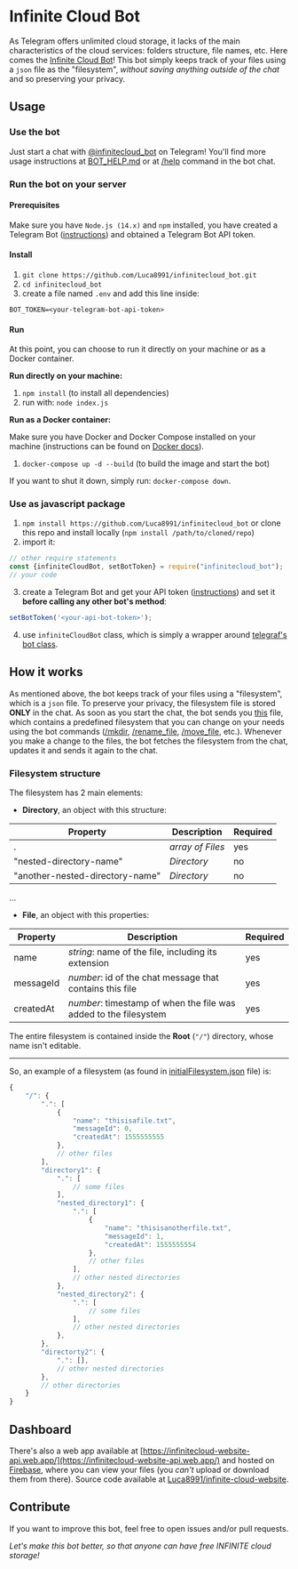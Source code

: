 # Infinite Cloud Bot
As Telegram offers unlimited cloud storage, it lacks of the main characteristics of the cloud services: folders structure, file names, etc.
Here comes the [Infinite Cloud Bot](https://t.me/infinitecloud_bot)! This bot simply keeps track of your files using a `json` file as the "filesystem", _without saving anything outside of the chat_ and so preserving your privacy.

## Usage
### Use the bot
Just start a chat with [@infinitecloud_bot](https://t.me/infinitecloud_bot) on Telegram! You'll find more usage instructions at [BOT_HELP.md](res/BOT_HELP.md) or at [/help]() command in the bot chat.

### Run the bot on your server
#### Prerequisites
Make sure you have `Node.js (14.x)` and `npm` installed, you have created a Telegram Bot ([instructions](https://core.telegram.org/bots#3-how-do-i-create-a-bot)) and obtained a Telegram Bot API token.
#### Install
1. `git clone https://github.com/Luca8991/infinitecloud_bot.git`
2. `cd infinitecloud_bot`
3. create a file named `.env` and add this line inside:
```
BOT_TOKEN=<your-telegram-bot-api-token>
```

#### Run

At this point, you can choose to run it directly on your machine or as a Docker container.

**Run directly on your machine:**

1. `npm install` (to install all dependencies)
2. run with: `node index.js`

**Run as a Docker container:**

Make sure you have Docker and Docker Compose installed on your machine (instructions can be found on [Docker docs](https://docs.docker.com/)).

1. `docker-compose up -d --build` (to build the image and start the bot)

If you want to shut it down, simply run: `docker-compose down`.

### Use as javascript package
1. `npm install https://github.com/Luca8991/infinitecloud_bot` or clone this repo and install locally (`npm install /path/to/cloned/repo`)
2. import it:
```javascript
// other require statements
const {infiniteCloudBot, setBotToken} = require("infinitecloud_bot");
// your code
```
3. create a Telegram Bot and get your API token ([instructions](https://core.telegram.org/bots#3-how-do-i-create-a-bot)) and set it **before calling any other bot's method**:
```javascript
setBotToken('<your-api-bot-token>');
```
4. use `infiniteCloudBot` class, which is simply a wrapper around [telegraf's bot class](https://telegraf.js.org/classes/telegraf.html).

## How it works
As mentioned above, the bot keeps track of your files using a "filesystem", which is a `json` file. To preserve your privacy, the filesystem file is stored **ONLY** in the chat.
As soon as you start the chat, the bot sends you [this](res/initialFilesystem.json) file, which contains a predefined filesystem that you can change on your needs using the bot commands ([/mkdir](), [/rename_file](), [/move_file](), etc.).
Whenever you make a change to the files, the bot fetches the filesystem from the chat, updates it and sends it again to the chat.
### Filesystem structure
The filesystem has 2 main elements:
- **Directory**, an object with this structure:

| Property | Description | Required |
|--|--|--|
| . | _array of Files_ | yes |
| "nested-directory-name" | _Directory_ | no |
| "another-nested-directory-name" | _Directory_ | no |
...

- **File**, an object with this properties:

| Property | Description | Required |
|--|--|--|
| name | _string_: name of the file, including its extension | yes |
| messageId | _number_: id of the chat message that contains this file | yes |
| createdAt | _number_: timestamp of when the file was added to the filesystem | yes |

The entire filesystem is contained inside the **Root** (`"/"`) directory, whose name isn't editable.

---
So, an example of a filesystem (as found in [initialFilesystem.json](res/initialFilesystem.json) file) is:
```javascript
{
    "/": {
        ".": [
            {
                "name": "thisisafile.txt",
                "messageId": 0,
                "createdAt": 1555555555
            },
            // other files
        ],
        "directory1": {
            ".": [
                // some files
            ],
            "nested_directory1": {
                ".": [
                    {
                        "name": "thisisanotherfile.txt",
                        "messageId": 1,
                        "createdAt": 1555555554
                    },
                    // other files
                ],
                // other nested directories
            },
            "nested_directory2": {
                ".": [
                    // some files
                ],
                // other nested directories
            },
        },
        "directorty2": {
            ".": [],
            // other nested directories
        },
        // other directories
    }
}
```

## Dashboard
There's also a web app available at [https://infinitecloud-website-api.web.app/](https://infinitecloud-website-api.web.app/) and hosted on [Firebase](https://firebase.google.com/), where you can view your files (you _can't_ upload or download them from there). Source code available at [Luca8991/infinite-cloud-website](https://github.com/Luca8991/infinite-cloud-website).

## Contribute
If you want to improve this bot, feel free to open issues and/or pull requests.

_Let's make this bot better, so that anyone can have free INFINITE cloud storage!_